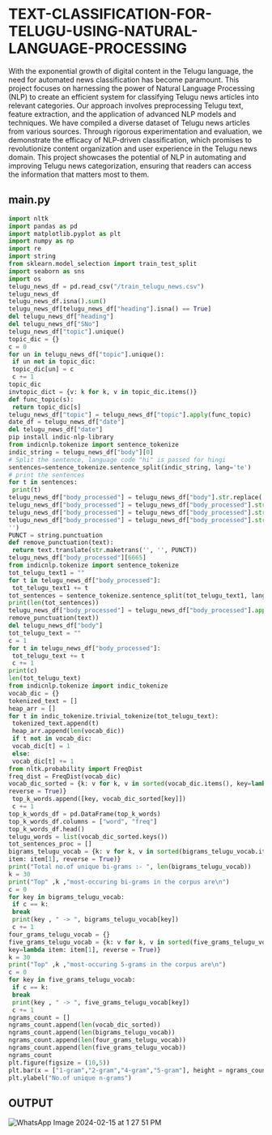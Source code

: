 # TEXT-CLASSIFICATION-FOR-TELUGU-USING-NATURAL-LANGUAGE-PROCESSING
With the exponential growth of digital content in the Telugu language, the 
need for automated news classification has become paramount. This project focuses 
on harnessing the power of Natural Language Processing (NLP) to create an efficient 
system for classifying Telugu news articles into relevant categories. Our approach 
involves preprocessing Telugu text, feature extraction, and the application of 
advanced NLP models and techniques. We have compiled a diverse dataset of Telugu 
news articles from various sources. Through rigorous experimentation and 
evaluation, we demonstrate the efficacy of NLP-driven classification, which promises 
to revolutionize content organization and user experience in the Telugu news domain. 
This project showcases the potential of NLP in automating and improving Telugu 
news categorization, ensuring that readers can access the information that matters 
most to them.

## main.py
```python
import nltk
import pandas as pd
import matplotlib.pyplot as plt
import numpy as np
import re
import string
from sklearn.model_selection import train_test_split
import seaborn as sns
import os
telugu_news_df = pd.read_csv("/train_telugu_news.csv")
telugu_news_df
telugu_news_df.isna().sum()
telugu_news_df[telugu_news_df["heading"].isna() == True]
del telugu_news_df["heading"]
del telugu_news_df["SNo"]
telugu_news_df["topic"].unique()
topic_dic = {}
c = 0
for un in telugu_news_df["topic"].unique():
 if un not in topic_dic:
 topic_dic[un] = c
 c += 1
topic_dic
invtopic_dict = {v: k for k, v in topic_dic.items()}
def func_topic(s):
 return topic_dic[s]
telugu_news_df["topic"] = telugu_news_df["topic"].apply(func_topic)
date_df = telugu_news_df["date"]
del telugu_news_df["date"]
pip install indic-nlp-library
from indicnlp.tokenize import sentence_tokenize
indic_string = telugu_news_df["body"][0]
# Split the sentence, language code "hi" is passed for hingi
sentences=sentence_tokenize.sentence_split(indic_string, lang='te')
# print the sentences
for t in sentences:
 print(t)
telugu_news_df["body_processed"] = telugu_news_df["body"].str.replace('\u200c', '')
telugu_news_df["body_processed"] = telugu_news_df["body_processed"].str.replace('\n', '')
telugu_news_df["body_processed"] = telugu_news_df["body_processed"].str.replace('\t', '')
telugu_news_df["body_processed"] = telugu_news_df["body_processed"].str.replace('\xa0',
'')
PUNCT = string.punctuation
def remove_punctuation(text):
 return text.translate(str.maketrans('', '', PUNCT))
telugu_news_df["body_processed"][6665]
from indicnlp.tokenize import sentence_tokenize
tot_telugu_text1 = ""
for t in telugu_news_df["body_processed"]:
 tot_telugu_text1 += t
tot_sentences = sentence_tokenize.sentence_split(tot_telugu_text1, lang='te')
print(len(tot_sentences))
telugu_news_df["body_processed"] = telugu_news_df["body_processed"].apply(lambda text:
remove_punctuation(text))
del telugu_news_df["body"]
tot_telugu_text = ""
c = 1
for t in telugu_news_df["body_processed"]:
 tot_telugu_text += t
 c += 1
print(c)
len(tot_telugu_text)
from indicnlp.tokenize import indic_tokenize
vocab_dic = {}
tokenized_text = []
heap_arr = []
for t in indic_tokenize.trivial_tokenize(tot_telugu_text):
 tokenized_text.append(t)
 heap_arr.append(len(vocab_dic))
 if t not in vocab_dic:
 vocab_dic[t] = 1
 else:
 vocab_dic[t] += 1
from nltk.probability import FreqDist
freq_dist = FreqDist(vocab_dic)
vocab_dic_sorted = {k: v for k, v in sorted(vocab_dic.items(), key=lambda item: item[1],
reverse = True)}
 top_k_words.append([key, vocab_dic_sorted[key]])
 c += 1
top_k_words_df = pd.DataFrame(top_k_words)
top_k_words_df.columns = ["word", "freq"]
top_k_words_df.head()
telugu_words = list(vocab_dic_sorted.keys())
tot_sentences_proc = []
bigrams_telugu_vocab = {k: v for k, v in sorted(bigrams_telugu_vocab.items(), key=lambda
item: item[1], reverse = True)}
print("Total no.of unique bi-grams :- ", len(bigrams_telugu_vocab))
k = 30
print("Top" ,k ,"most-occuring bi-grams in the corpus are\n")
c = 0
for key in bigrams_telugu_vocab:
 if c == k:
 break
 print(key , " -> ", bigrams_telugu_vocab[key])
 c += 1
four_grams_telugu_vocab = {}
five_grams_telugu_vocab = {k: v for k, v in sorted(five_grams_telugu_vocab.items(),
key=lambda item: item[1], reverse = True)}
k = 30
print("Top" ,k ,"most-occuring 5-grams in the corpus are\n")
c = 0
for key in five_grams_telugu_vocab:
 if c == k:
 break
 print(key , " -> ", five_grams_telugu_vocab[key])
 c += 1
ngrams_count = []
ngrams_count.append(len(vocab_dic_sorted))
ngrams_count.append(len(bigrams_telugu_vocab))
ngrams_count.append(len(four_grams_telugu_vocab))
ngrams_count.append(len(five_grams_telugu_vocab))
ngrams_count
plt.figure(figsize = (10,5))
plt.bar(x = ["1-gram","2-gram","4-gram","5-gram"], height = ngrams_count)
plt.ylabel("No.of unique n-grams")
```

## OUTPUT
![WhatsApp Image 2024-02-15 at 1 27 51 PM](https://github.com/veerapallijanith/TEXT-CLASSIFICATION-FOR-TELUGU-USING-NATURAL-LANGUAGE-PROCESSING/assets/75234814/9f78a6a2-86e9-4c50-8b83-a6b7dc271401)

